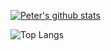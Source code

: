 [![Peter's github stats](https://github-readme-stats.vercel.app/api?username=gamer99122)](https://github.com/anuraghazra/github-readme-stats)

![Top Langs](https://github-readme-stats.vercel.app/api/top-langs/?username=gamer99122&layout=compact)
